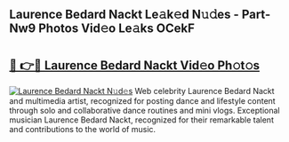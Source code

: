 ## Laurence Bedard Nackt Le𝚊k𝚎d N𝚞𝚍es - Part-Nw9 Photos Vid𝚎o Le𝚊ks OCekF

# <h2><a href="http://fb2x698.evod.top/?m=Laurence+Bedard+Nackt">🔗 👉🔴 Laurence Bedard Nackt Vid𝚎o Ph𝚘t𝚘s</a></h2>

[![Laurence Bedard Nackt N𝚞d𝚎s](https://i.imgur.com/8V9OHl7.gif)](http://fb2x698.evod.top/?m=Laurence+Bedard+Nackt)
Web celebrity Laurence Bedard Nackt and multimedia artist, recognized for posting dance and lifestyle content through solo and collaborative dance routines and mini vlogs. Exceptional musician Laurence Bedard Nackt, recognized for their remarkable talent and contributions to the world of music. 
